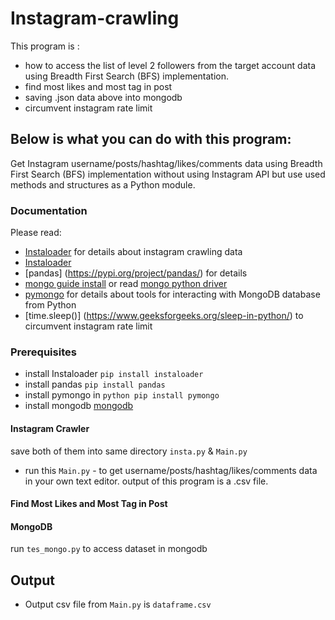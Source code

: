 # Instagram-crawling
This program is :
* how to access the list of level 2 followers from the target account data using Breadth First Search (BFS) implementation.
* find most likes and most tag in post
* saving .json data above into mongodb 
* circumvent instagram rate limit


## Below is what you can do with this program:
Get Instagram username/posts/hashtag/likes/comments data using Breadth First Search (BFS) implementation without using Instagram API but use used methods and structures as a Python module. 

### Documentation
Please read: 
* [Instaloader](https://instaloader.github.io/as-module.html) for details about instagram crawling data
* [Instaloader](https://pypi.org/project/instaloader/)
* [pandas] (https://pypi.org/project/pandas/) for details
* [mongo guide install](https://www.geeksforgeeks.org/guide-install-mongodb-python-windows/) or read [mongo python driver](https://www.w3resource.com/mongodb/mongodb-python-driver.php)
* [pymongo](https://pypi.org/project/pymongo/) for details about tools for interacting with MongoDB database from Python 
* [time.sleep()] (https://www.geeksforgeeks.org/sleep-in-python/) to circumvent instagram rate limit

### Prerequisites
* install Instaloader ```pip install instaloader``` 
* install pandas ```pip install pandas```
* install pymongo in ```python pip install pymongo```
* install mongodb [mongodb](https://www.mongodb.com/dr/fastdl.mongodb.org/win32/mongodb-win32-x86_64-2008plus-ssl-3.4.10-signed.msi/download)

#### Instagram Crawler
save both of them into same directory ```insta.py``` & ```Main.py```
* run this  ```Main.py``` - to get username/posts/hashtag/likes/comments data in your own text editor. output of this program is a .csv file.

#### Find Most Likes and Most Tag in Post


#### MongoDB
run ```tes_mongo.py``` to access dataset in mongodb


## Output
* Output csv file from ```Main.py``` is ```dataframe.csv``` 
